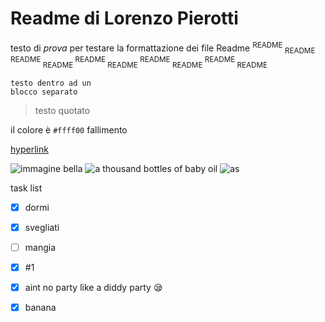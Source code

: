 # **Readme di Lorenzo Pierotti**
testo di _prova_ per testare la formattazione dei file Readme
<sup> README </sup> <sub> README </sub> <sup> README </sup> <sub> README </sub> <sup> README </sup> <sub> README </sub> <sup> README </sup> <sub> README </sub> <sup> README </sup> <sub> README </sub> 
```
testo dentro ad un
blocco separato
```

> testo quotato

il colore è `#ffff00` fallimento

[hyperlink](https://it.wikipedia.org/wiki/Collegamento_ipertestuale)

![immagine bella](https://ichef.bbci.co.uk/ace/standard/976/cpsprodpb/DBB0/production/_83804265_reuters_diddy.jpg)
![a thousand bottles of baby oil](https://encrypted-tbn0.gstatic.com/images?q=tbn:ANd9GcSq8L45TcJBThNsECJGA91H10-lKG0sU3PXIA&s) ![as](https://incibeauty.com/photos/b/7/7/b772823a5e8ee808355dd56c4ef1c717.jpg)

task list
- [x] dormi
- [x] svegliati
- [ ] mangia
- [x] #1
- [x] aint no party like a diddy party 😪
- [x] banana 
      
